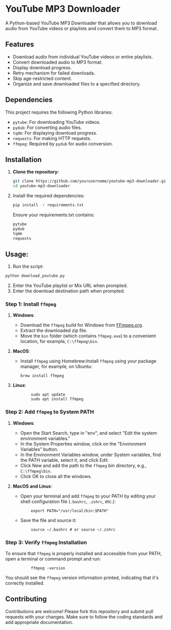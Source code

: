 # YouTube MP3 Downloader

A Python-based YouTube MP3 Downloader that allows you to download audio from YouTube videos or playlists and convert them to MP3 format.

## Features

- Download audio from individual YouTube videos or entire playlists.
- Convert downloaded audio to MP3 format.
- Display download progress.
- Retry mechanism for failed downloads.
- Skip age-restricted content.
- Organize and save downloaded files to a specified directory.

## Dependencies

This project requires the following Python libraries:

- `pytube`: For downloading YouTube videos.
- `pydub`: For converting audio files.
- `tqdm`: For displaying download progress.
- `requests`: For making HTTP requests.
- `ffmpeg`: Required by `pydub` for audio conversion.

## Installation

1. **Clone the repository:**

   ```bash
   git clone https://github.com/yourusername/youtube-mp3-downloader.git
   cd youtube-mp3-downloader
   
2. Install the required dependencies:
   ```bash
   pip install -r requirements.txt
   ```

   Ensure your requirements.txt contains:
    ```bash
   pytube
   pydub
   tqdm
   requests

## Usage:
1.  Run the script:
   ```bash
   python download_youtube.py
```

2.  Enter the YouTube playlist or Mix URL when prompted.
3.  Enter the download destination path when prompted.


   
<h3>Step 1: Install <code>ffmpeg</code></h3>
<ol>
<li>
<p><strong>Windows</strong>:</p>
<ul>
<li>Download the <code>ffmpeg</code> build for Windows from <a href="https://ffmpeg.org/download.html" target="_new" rel="noreferrer">FFmpeg.org</a>.</li>
<li>Extract the downloaded zip file.</li>
<li>Move the <code>bin</code> folder (which contains <code>ffmpeg.exe</code>) to a convenient location, for example, <code>C:\ffmpeg\bin</code>.</li>
</ul>
</li>
<li>
<p><strong>MacOS</strong>:</p>
<ul>
<li>
<p>Install <code>ffmpeg</code> using Homebrew:Install <code>ffmpeg</code> using your package manager, for example, on Ubuntu:</p>
<p><code class="hljs language-markdown"><span class="hljs-code">brew install ffmpeg</span></code></p>
</li>
</ul>
</li>
<li>
<p><strong>Linux</strong>:</p>
</li>
</ol>
<p style="padding-left: 80px;"><code class="hljs language-markdown"><span class="hljs-code">sudo apt update<br />sudo apt install ffmpeg</span></code></p>
<h3>Step 2: Add <code>ffmpeg</code> to System PATH</h3>
<ol>
<li>
<p><strong>Windows</strong>:</p>
<ul>
<li>Open the Start Search, type in "env", and select "Edit the system environment variables."</li>
<li>In the System Properties window, click on the "Environment Variables" button.</li>
<li>In the Environment Variables window, under System variables, find the PATH variable, select it, and click Edit.</li>
<li>Click New and add the path to the <code>ffmpeg</code> bin directory, e.g., <code>C:\ffmpeg\bin</code>.</li>
<li>Click OK to close all the windows.</li>
</ul>
</li>
<li>
<p><strong>MacOS and Linux</strong>:</p>
<ul>
<li>Open your terminal and add <code>ffmpeg</code> to your PATH by editing your shell configuration file (<code>.bashrc</code>, <code>.zshrc</code>, etc.):</li>
</ul>
</li>
</ol>
<p style="padding-left: 80px;"><code class="hljs language-markdown"><span class="hljs-code"><span class="hljs-built_in">export</span> PATH=<span class="hljs-string">"/usr/local/bin:<span class="hljs-variable">$PATH</span>"</span></span></code></p>
<ul>
<li style="list-style-type: none;">
<ul>
<li>Save the file and source it:</li>
</ul>
</li>
</ul>
<p style="padding-left: 80px;"><code class="hljs language-markdown"><span class="hljs-code"><span class="hljs-built_in">source ~/.bashrc <span class="hljs-comment"># or source ~/.zshrc</span></span></span></code></p>
<h3>Step 3: Verify <code>ffmpeg</code> Installation</h3>
<p>To ensure that <code>ffmpeg</code> is properly installed and accessible from your PATH, open a terminal or command prompt and run:</p>
<p style="padding-left: 80px;"><code class="hljs language-markdown"><span class="hljs-code"><span class="hljs-built_in">ffmpeg -version </span></span></code></p>
<p>You should see the <code>ffmpeg</code> version information printed, indicating that it's correctly installed.</p>

## Contributing
Contributions are welcome! Please fork this repository and submit pull requests with your changes. Make sure to follow the coding standards and add appropriate documentation.
